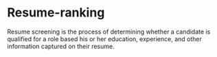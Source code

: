 # Resume-ranking
Resume screening is the process of determining whether a candidate is qualified for a role based his or her education, experience, and other information captured on their resume.
